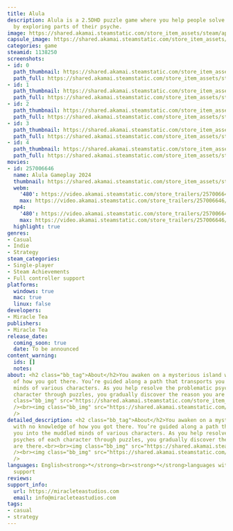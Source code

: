 ```yaml
---
title: Alula
description: Alula is a 2.5DHD puzzle game where you help people solve their problems
  by exploring parts of their psyche.
image: https://shared.akamai.steamstatic.com/store_item_assets/steam/apps/1138250/header.jpg?t=1732222889
capsule_image: https://shared.akamai.steamstatic.com/store_item_assets/steam/apps/1138250/capsule_231x87.jpg?t=1732222889
categories: game
steamid: 1138250
screenshots:
- id: 0
  path_thumbnail: https://shared.akamai.steamstatic.com/store_item_assets/steam/apps/1138250/ss_b28c1e413f5f64ea7d31e3cbdab6e0bcbce028ce.600x338.jpg?t=1732222889
  path_full: https://shared.akamai.steamstatic.com/store_item_assets/steam/apps/1138250/ss_b28c1e413f5f64ea7d31e3cbdab6e0bcbce028ce.1920x1080.jpg?t=1732222889
- id: 1
  path_thumbnail: https://shared.akamai.steamstatic.com/store_item_assets/steam/apps/1138250/ss_e0f8a23905bf7fab1526a0f96180ce1396a2611b.600x338.jpg?t=1732222889
  path_full: https://shared.akamai.steamstatic.com/store_item_assets/steam/apps/1138250/ss_e0f8a23905bf7fab1526a0f96180ce1396a2611b.1920x1080.jpg?t=1732222889
- id: 2
  path_thumbnail: https://shared.akamai.steamstatic.com/store_item_assets/steam/apps/1138250/ss_672a9077d0eed3ad4c9017424e4c6ad5d80e3233.600x338.jpg?t=1732222889
  path_full: https://shared.akamai.steamstatic.com/store_item_assets/steam/apps/1138250/ss_672a9077d0eed3ad4c9017424e4c6ad5d80e3233.1920x1080.jpg?t=1732222889
- id: 3
  path_thumbnail: https://shared.akamai.steamstatic.com/store_item_assets/steam/apps/1138250/ss_9d421a2fb46fdc3aac2600bd1908928af12311c9.600x338.jpg?t=1732222889
  path_full: https://shared.akamai.steamstatic.com/store_item_assets/steam/apps/1138250/ss_9d421a2fb46fdc3aac2600bd1908928af12311c9.1920x1080.jpg?t=1732222889
- id: 4
  path_thumbnail: https://shared.akamai.steamstatic.com/store_item_assets/steam/apps/1138250/ss_b295a1d7312d3208a5cff0f741ccc6dac19bfa31.600x338.jpg?t=1732222889
  path_full: https://shared.akamai.steamstatic.com/store_item_assets/steam/apps/1138250/ss_b295a1d7312d3208a5cff0f741ccc6dac19bfa31.1920x1080.jpg?t=1732222889
movies:
- id: 257006646
  name: Alula Gameplay 2024
  thumbnail: https://shared.akamai.steamstatic.com/store_item_assets/steam/apps/257006646/movie.293x165.jpg?t=1710175592
  webm:
    '480': https://video.akamai.steamstatic.com/store_trailers/257006646/movie480_vp9.webm?t=1710175592
    max: https://video.akamai.steamstatic.com/store_trailers/257006646/movie_max_vp9.webm?t=1710175592
  mp4:
    '480': https://video.akamai.steamstatic.com/store_trailers/257006646/movie480.mp4?t=1710175592
    max: https://video.akamai.steamstatic.com/store_trailers/257006646/movie_max.mp4?t=1710175592
  highlight: true
genres:
- Casual
- Indie
- Strategy
steam_categories:
- Single-player
- Steam Achievements
- Full controller support
platforms:
  windows: true
  mac: true
  linux: false
developers:
- Miracle Tea
publishers:
- Miracle Tea
release_date:
  coming_soon: true
  date: To be announced
content_warning:
  ids: []
  notes:
about: <h2 class="bb_tag">About</h2>You awaken on a mysterious island with no knowledge
  of how you got there. You’re guided along a path that transports you into the muddled
  minds of various characters. As you help resolve the problematic psyches of each
  character through puzzles, you gradually discover the reason you are there.<br><br><img
  class="bb_img" src="https://shared.akamai.steamstatic.com/store_item_assets/steam/apps/1138250/extras/long_description_insomniac_616x252.gif?t=1732222889"
  /><br><img class="bb_img" src="https://shared.akamai.steamstatic.com/store_item_assets/steam/apps/1138250/extras/long_description_tree_dweller_616x252.gif?t=1732222889"
  />
detailed_description: <h2 class="bb_tag">About</h2>You awaken on a mysterious island
  with no knowledge of how you got there. You’re guided along a path that transports
  you into the muddled minds of various characters. As you help resolve the problematic
  psyches of each character through puzzles, you gradually discover the reason you
  are there.<br><br><img class="bb_img" src="https://shared.akamai.steamstatic.com/store_item_assets/steam/apps/1138250/extras/long_description_insomniac_616x252.gif?t=1732222889"
  /><br><img class="bb_img" src="https://shared.akamai.steamstatic.com/store_item_assets/steam/apps/1138250/extras/long_description_tree_dweller_616x252.gif?t=1732222889"
  />
languages: English<strong>*</strong><br><strong>*</strong>languages with full audio
  support
reviews:
support_info:
  url: https://miracleteastudios.com
  email: info@miracleteastudios.com
tags:
- casual
- strategy
---
```


